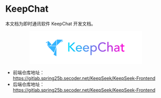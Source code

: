 # KeepChat

本文档为即时通讯软件 KeepChat 开发文档。

<div align=middle>
<img src="./static/logo.png" alt="项目 LOGO" width=70%>
</div>

- 前端仓库地址：<https://gitlab.spring25b.secoder.net/KeepSeek/KeepSeek-Frontend>
- 后端仓库地址：<https://gitlab.spring25b.secoder.net/KeepSeek/KeepSeek-Frontend>
